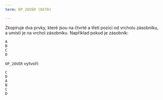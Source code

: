 ```yaml
---
term: OP_2OVER (0X70)

---
```

Zkopíruje dva prvky, které jsou na čtvrté a třetí pozici od vrcholu zásobníku, a umístí je na vrchol zásobníku. Například pokud je zásobník:

```text
A
B
C
D
```

`OP_2OVER` vytvoří:

```text
C
D
A
B
C
D
```